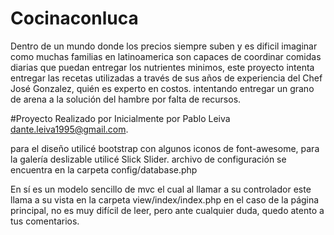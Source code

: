 # Cocinaconluca
Dentro de un mundo donde los precios siempre suben y es dificil imaginar como muchas familias en latinoamerica son capaces de coordinar comidas diarias que puedan entregar los nutrientes minimos, este proyecto intenta entregar las recetas utilizadas a través de sus años de experiencia del Chef José Gonzalez, quién es experto en costos. intentando entregar un grano de arena a la solución del hambre por falta de recursos.

#Proyecto Realizado por Inicialmente por Pablo Leiva dante.leiva1995@gmail.com.

para el diseño utilicé bootstrap con algunos iconos de font-awesome, para la galería deslizable utilicé Slick Slider.
archivo de configuración se encuentra en la carpeta config/database.php

En sí es un modelo sencillo de mvc el cual al llamar a su controlador este llama a su vista en la carpeta view/index/index.php en el caso de la página principal, no es muy difícil de leer, pero ante cualquier duda, quedo atento a tus comentarios.

